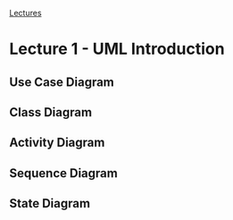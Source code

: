 [Lectures](../../README.md#school-lectures)

# Lecture 1 - UML Introduction

## Use Case Diagram

## Class Diagram

## Activity Diagram

## Sequence Diagram

## State Diagram